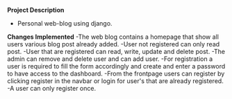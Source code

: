 **Project Description**
- Personal web-blog using django.

**Changes Implemented**
-The web blog contains a homepage that show all users various blog post already added.
-User not registered can only read post.
-User that are registered can read, write, update and delete post.
-The admin can remove and delete user and can add user.
-For registration a user is required to fill the form accordingly and create and enter a password to have access to the dashboard.
-From the frontpage users can register by clicking register in the navbar or login for user's that are already registered.
-A user can only register once.
